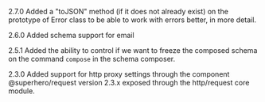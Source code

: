 2.7.0
Added a "toJSON" method (if it does not already exist) on the prototype of Error class to be able to work with errors better, in more detail.

2.6.0
Added schema support for email

2.5.1
Added the ability to control if we want to freeze the composed schema on the command `compose` in the schema composer.

2.3.0
Added support for http proxy settings through the component @superhero/request version 2.3.x exposed through the http/request core module.